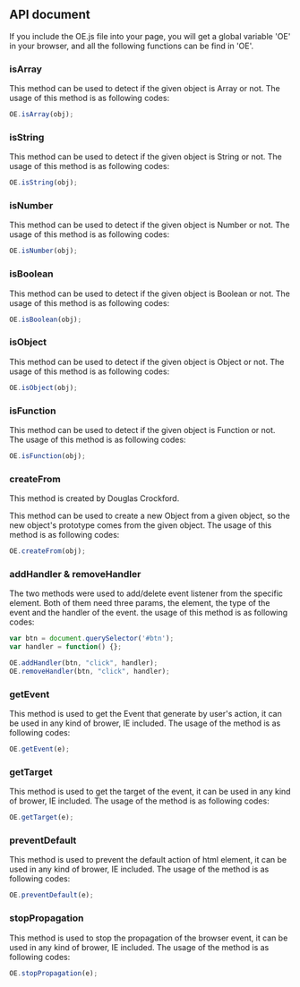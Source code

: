 ## API document

If you include the OE.js file into your page, you will get a global variable 'OE' in your browser, and all the following functions can be find in 'OE'.

### isArray

This method can be used to detect if the given object is Array or not. The usage of this method is as following codes:

```javascript
OE.isArray(obj);
```

### isString

This method can be used to detect if the given object is String or not. The usage of this method is as following codes:

```javascript
OE.isString(obj);
```

### isNumber

This method can be used to detect if the given object is Number or not. The usage of this method is as following codes:

```javascript
OE.isNumber(obj);
```

### isBoolean

This method can be used to detect if the given object is Boolean or not. The usage of this method is as following codes:

```javascript
OE.isBoolean(obj);
```

### isObject

This method can be used to detect if the given object is Object or not. The usage of this method is as following codes:

```javascript
OE.isObject(obj);
```

### isFunction

This method can be used to detect if the given object is Function or not. The usage of this method is as following codes:

```javascript
OE.isFunction(obj);
```

### createFrom

This method is created by Douglas Crockford.

This method can be used to create a new Object from a given object, so the new object's prototype comes from the given object. The usage of this method is as following codes:

```javascript
OE.createFrom(obj);
```

### addHandler & removeHandler

The two methods were used to add/delete event listener from the specific element. Both of them need three params, the element, the type of the event and the handler of the event. the usage of this method is as following codes:

```javascript
var btn = document.querySelector('#btn');
var handler = function() {};

OE.addHandler(btn, "click", handler);
OE.removeHandler(btn, "click", handler);
```

### getEvent

This method is used to get the Event that generate by user's action, it can be used in any kind of brower, IE included. The usage of the method is as following codes:

```javascript
OE.getEvent(e);
```

### getTarget

This method is used to get the target of the event, it can be used in any kind of brower, IE included. The usage of the method is as following codes:

```javascript
OE.getTarget(e);
```

### preventDefault

This method is used to prevent the default action of html element, it can be used in any kind of brower, IE included. The usage of the method is as following codes:

```javascript
OE.preventDefault(e);
```

### stopPropagation

This method is used to stop the propagation of the browser event, it can be used in any kind of brower, IE included. The usage of the method is as following codes:

```javascript
OE.stopPropagation(e);
```
